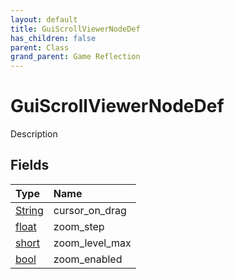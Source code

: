 ```yaml
---
layout: default
title: GuiScrollViewerNodeDef
has_children: false
parent: Class
grand_parent: Game Reflection
---
```

# GuiScrollViewerNodeDef
Description 

## Fields

| Type | Name |
|:----------|:--------------|
| [String](/riftbreaker-wiki/docs/game-reflection/components/string/) | cursor_on_drag |
| [float](/riftbreaker-wiki/docs/game-reflection/components/float/) | zoom_step |
| [short](/riftbreaker-wiki/docs/game-reflection/components/short/) | zoom_level_max |
| [bool](/riftbreaker-wiki/docs/game-reflection/components/bool/) | zoom_enabled |

